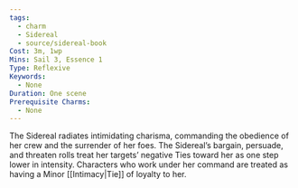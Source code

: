 ```yaml
---
tags:
  - charm
  - Sidereal
  - source/sidereal-book
Cost: 3m, 1wp
Mins: Sail 3, Essence 1
Type: Reflexive
Keywords:
  - None
Duration: One scene
Prerequisite Charms:
  - None
---
```

The Sidereal radiates intimidating charisma, commanding the obedience of her crew and the surrender of her foes. The Sidereal’s bargain, persuade, and threaten rolls treat her targets’ negative Ties toward her as one step lower in intensity. Characters who work under her command are treated as having a Minor [[Intimacy|Tie]] of loyalty to her.